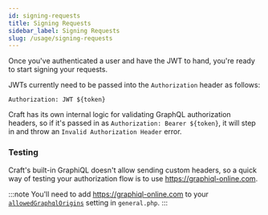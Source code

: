 ```yaml
---
id: signing-requests
title: Signing Requests
sidebar_label: Signing Requests
slug: /usage/signing-requests
---
```


Once you've authenticated a user and have the JWT to hand, you're ready to start signing your requests.

JWTs currently need to be passed into the `Authorization` header as follows:

`Authorization: JWT ${token}`

Craft has its own internal logic for validating GraphQL authorization headers, so if it's passed in as `Authorization: Bearer ${token}`, it will step in and throw an `Invalid Authorization Header` error.

### Testing

Craft's built-in GraphiQL doesn't allow sending custom headers, so a quick way of testing your authorization flow is to use https://graphiql-online.com.

:::note
You'll need to add https://graphiql-online.com to your [`allowedGraphqlOrigins`](https://craftcms.com/docs/3.x/config/config-settings.html#allowedgraphqlorigins) setting in `general.php`.
:::
